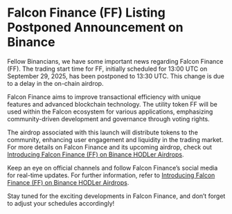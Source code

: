 # Falcon Finance (FF) Listing Postponed Announcement on Binance

Fellow Binancians, we have some important news regarding Falcon Finance (FF). The trading start time for FF, initially scheduled for 13:00 UTC on September 29, 2025, has been postponed to 13:30 UTC. This change is due to a delay in the on-chain airdrop.

Falcon Finance aims to improve transactional efficiency with unique features and advanced blockchain technology. The utility token FF will be used within the Falcon ecosystem for various applications, emphasizing community-driven development and governance through voting rights.

The airdrop associated with this launch will distribute tokens to the community, enhancing user engagement and liquidity in the trading market. For more details on Falcon Finance and its upcoming airdrop, check out [Introducing Falcon Finance (FF) on Binance HODLer Airdrops](https://www.binance.com/en/support/announcement/detail/91b1298d151a4803b99720518751a95b).

Keep an eye on official channels and follow Falcon Finance’s social media for real-time updates. For further information, refer to [Introducing Falcon Finance (FF) on Binance HODLer Airdrops](https://www.binance.com/en/support/announcement/detail/91b1298d151a4803b99720518751a95b).

Stay tuned for the exciting developments in Falcon Finance, and don’t forget to adjust your schedules accordingly!